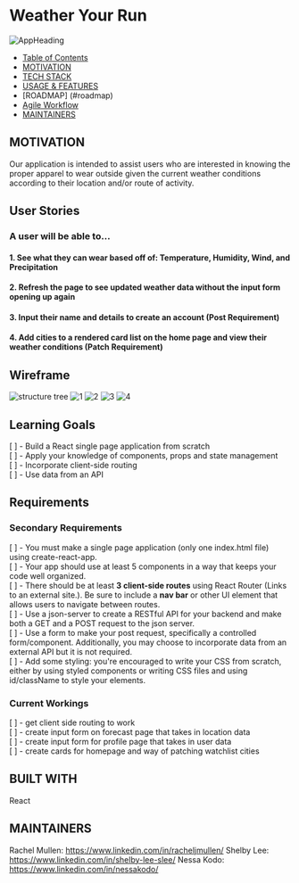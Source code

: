 # Weather Your Run

![AppHeading](src/assets/WeatherYourRun.jpeg)

- [Table of Contents](#table-of-contents)
- [MOTIVATION](#motivation)
- [TECH STACK](#tech-stack)
- [USAGE & FEATURES](#usage-&-features)
- [ROADMAP] (#roadmap)
- [Agile Workflow](#project-board)
- [MAINTAINERS](#maintainers)

## MOTIVATION

Our application is intended to assist users who are interested in knowing the proper apparel to wear outside given the current weather conditions according to their location and/or route of activity.

## User Stories

### A user will be able to...

#### 1. See what they can wear based off of: Temperature, Humidity, Wind, and Precipitation

#### 2. Refresh the page to see updated weather data without the input form opening up again

#### 3. Input their name and details to create an account (Post Requirement)

#### 4. Add cities to a rendered card list on the home page and view their weather conditions (Patch Requirement)

## Wireframe

![structure tree](src/assets/hierarchy.png)
![1](src/assets/1.png)
![2](src/assets/2.png)
![3](src/assets/3.png)
![4](src/assets/4.png)

## Learning Goals

[ ] - Build a React single page application from scratch
<br>
[ ] - Apply your knowledge of components, props and state management
<br>
[ ] - Incorporate client-side routing
<br>
[ ] - Use data from an API

## Requirements

### Secondary Requirements

[ ] - You must make a single page application (only one index.html file) using create-react-app.
<br>
[ ] - Your app should use at least 5 components in a way that keeps your code well organized.
<br>
[ ] - There should be at least **3 client-side routes** using React Router (Links to an external site.). Be sure to include a **nav bar** or other UI element that allows users to navigate between routes.
<br>
[ ] - Use a json-server to create a RESTful API for your backend and make both a GET and a POST request to the json server.
<br>
[ ] - Use a form to make your post request, specifically a controlled form/component. Additionally, you may choose to incorporate data from an external API but it is not required.
<br>
[ ] - Add some styling: you're encouraged to write your CSS from scratch, either by using styled components or writing CSS files and using id/className to style your elements.

### Current Workings

[ ] - get client side routing to work
<br>
[ ] - create input form on forecast page that takes in location data
<br>
[ ] - create input form for profile page that takes in user data
<br>
[ ] - create cards for homepage and way of patching watchlist cities

## BUILT WITH

React

## MAINTAINERS

Rachel Mullen: https://www.linkedin.com/in/racheljmullen/
Shelby Lee: https://www.linkedin.com/in/shelby-lee-slee/
Nessa Kodo: https://www.linkedin.com/in/nessakodo/ 
